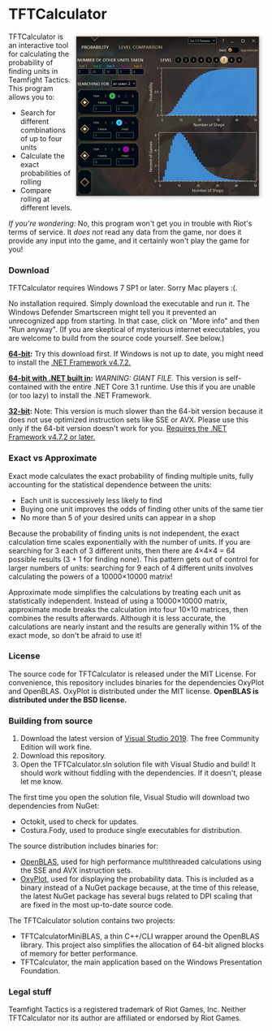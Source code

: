 # TFTCalculator

<img src="/Doc/screenshot.png" align="right" width="379" height="334" />

TFTCalculator is an interactive tool for calculating the probability of finding units in Teamfight Tactics. This program allows you to:

* Search for different combinations of up to four units
* Calculate the exact probabilities of rolling
* Compare rolling at different levels.

*If you're wondering:* No, this program won't get you in trouble with Riot's terms of service. It *does not* read any data from the game, nor does it provide any input into the game, and it certainly won't play the game for you!

### Download

TFTCalculator requires Windows 7 SP1 or later. Sorry Mac players :(.

No installation required. Simply download the executable and run it. The Windows Defender Smartscreen might tell you it prevented an unrecognized app from starting. In that case, click on "More info" and then "Run anyway". (If you are skeptical of mysterious internet executables, you are welcome to build from the source code yourself. See below.)

**[64-bit](https://github.com/StarscapeTFT/TFTCalculator/releases/latest/download/TFTCalculator.exe):** Try this download first. If Windows is not up to date, you might need to install the [.NET Framework v4.7.2.](https://dotnet.microsoft.com/download/dotnet-framework/thank-you/net472-web-installer)

**[64-bit with .NET built in](https://github.com/StarscapeTFT/TFTCalculator/releases/latest/download/TFTCalculatorStandalone.exe):** *WARNING: GIANT FILE.* This version is self-contained with the entire .NET Core 3.1 runtime. Use this if you are unable (or too lazy) to install the .NET Framework.

**[32-bit](https://github.com/StarscapeTFT/TFTCalculator/releases/latest/download/TFTCalculator32bit.exe):** Note: This version is much slower than the 64-bit version because it does not use optimized instruction sets like SSE or AVX. Please use this only if the 64-bit version doesn't work for you. [Requires the .NET Framework v4.7.2 or later.](https://dotnet.microsoft.com/download/dotnet-framework/thank-you/net472-web-installer)

### Exact vs Approximate

Exact mode calculates the exact probability of finding multiple units, fully accounting for the statistical dependence between the units:

* Each unit is successively less likely to find
* Buying one unit improves the odds of finding other units of the same tier
* No more than 5 of your desired units can appear in a shop

Because the probability of finding units is not independent, the exact calculation time scales exponentially with the number of units. If you are searching for 3 each of 3 different units, then there are 4×4×4 = 64 possible results (3 + 1 for finding none). This pattern gets out of control for larger numbers of units: searching for 9 each of 4 different units involves calculating the powers of a 10000×10000 matrix!

Approximate mode simplifies the calculations by treating each unit as statistically independent. Instead of using a 10000×10000 matrix, approximate mode breaks the calculation into four 10×10 matrices, then combines the results afterwards. Although it is less accurate, the calculations are nearly instant and the results are generally within 1% of the exact mode, so don't be afraid to use it!

### License

The source code for TFTCalculator is released under the MIT License. For convenience, this repository includes binaries for the dependencies OxyPlot and OpenBLAS. OxyPlot is distributed under the MIT license. **OpenBLAS is distributed under the BSD license.**

### Building from source

1. Download the latest version of [Visual Studio 2019](https://visualstudio.microsoft.com/vs/). The free Community Edition will work fine.
2. Download this repository.
3. Open the TFTCalculator.sln solution file with Visual Studio and build! It should work without fiddling with the dependencies. If it doesn't, please let me know.

The first time you open the solution file, Visual Studio will download two dependencies from NuGet:

* Octokit, used to check for updates.
* Costura.Fody, used to produce single executables for distribution.

The source distribution includes binaries for:

* [OpenBLAS](https://www.openblas.net/), used for high performance multithreaded calculations using the SSE and AVX instruction sets.
* [OxyPlot](https://github.com/oxyplot/oxyplot), used for displaying the probability data. This is included as a binary instead of a NuGet package because, at the time of this release, the latest NuGet package has several bugs related to DPI scaling that are fixed in the most up-to-date source code.

The TFTCalculator solution contains two projects:

* TFTCalculatorMiniBLAS, a thin C++/CLI wrapper around the OpenBLAS library. This project also simplifies the allocation of 64-bit aligned blocks of memory for better performance.
* TFTCalculator, the main application based on the Windows Presentation Foundation.

### Legal stuff

Teamfight Tactics is a registered trademark of Riot Games, Inc. Neither TFTCalculator nor its author are affiliated or endorsed by Riot Games.
